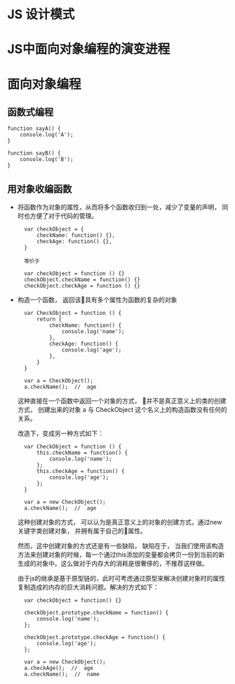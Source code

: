 



# JS 设计模式


# JS中面向对象编程的演变进程

# 面向对象编程

## 函数式编程

    function sayA() {
        console.log('A');
    }

    function sayB() {
        console.log('B');
    }


## 用对象收编函数



- 将函数作为对象的属性，从而将多个函数收归到一处，减少了变量的声明， 同时也方便了对于代码的管理。



        var checkObject = {
            checkName: function() {},
            checkAge: function() {},
        }

        等价于

        var checkObject = function () {}
        checkObject.checkName = function() {}
        checkObject.checkAge = function () {}



- 构造一个函数， 返回该具有多个属性为函数的复杂的对象



        var CheckObject = function () {
            return {
                checkName: function() {
                    console.log('name');
                },
                checkAge: function() {
                    console.log('age');
                },
            }
        } 

        var a = CheckObject();
        a.checkName();  //  age 



    这种直接在一个函数中返回一个对象的方式，  并不是真正意义上的类的创建方式， 创建出来的对象 a 与 CheckObject 这个名义上的构造函数没有任何的关系。




    改造下，变成另一种方式如下： 

        var CheckObject = function () {
            this.checkName = function() {
                console.log('name');
            };
            this.checkAge = function() {
                console.log('age');
            };
        } 

        var a = new CheckObject();
        a.checkName();  //  age 


    这种创建对象的方式， 可以认为是真正意义上的对象的创建方式，通过new 关键字类创建对象， 并拥有属于自己的属性。


    然而，这中创建对象的方式还是有一些缺陷， 缺陷在于， 当我们使用该构造方法来创建对象的时候，每一个通过this添加的变量都会拷贝一份到当前的新生成的对象中。这么做对于内存大的消耗是很奢侈的，不推荐这样做。


    由于js的继承是基于原型链的，此时可考虑通过原型来解决创建对象时的属性复制造成的内存的巨大消耗问题。解决的方式如下： 

        var checkObject = function() {}

        checkObject.prototype.checkName = function() {
            console.log('name');
        };

        checkObject.prototype.checkAge = function() {
            console.log('age');
        };

        var a = new CheckObject();
        a.checkAge();  //  age
        a.checkName();  //  name


        






